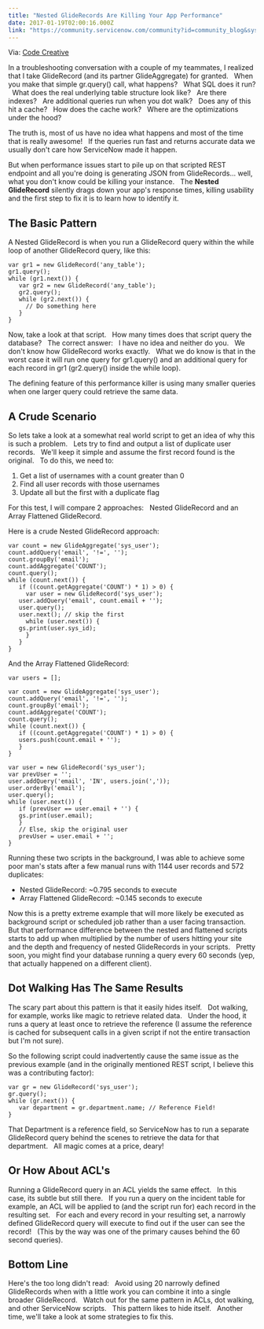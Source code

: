 ```yaml
---
title: "Nested GlideRecords Are Killing Your App Performance"
date: 2017-01-19T02:00:16.000Z
link: "https://community.servicenow.com/community?id=community_blog&sys_id=557c62e1dbd0dbc01dcaf3231f96191d"
---
```

<p>Via: <a title="odecreative.io/servicenow/nested-gliderecords-are-killing-your-app-performance" href="https://codecreative.io/servicenow/nested-gliderecords-are-killing-your-app-performance">Code Creative</a></p><p></p><p>In a troubleshooting conversation with a couple of my teammates, I realized that I take GlideRecord (and its partner GlideAggregate) for granted.   When you make that simple gr.query() call, what happens?   What SQL does it run?   What does the real underlying table structure look like?   Are there indexes?   Are additional queries run when you dot walk?   Does any of this hit a cache?   How does the cache work?   Where are the optimizations under the hood?</p><p></p><p>The truth is, most of us have no idea what happens and most of the time that is really awesome!   If the queries run fast and returns accurate data we usually don't care how ServiceNow made it happen.</p><p></p><p>But when performance issues start to pile up on that scripted REST endpoint and all you're doing is generating JSON from GlideRecords... well, what you don't know could be killing your instance.   The <strong>Nested GlideRecord</strong> silently drags down your app's response times, killing usability and the first step to fix it is to learn how to identify it.</p><p></p><h2>The Basic Pattern</h2><p></p><p>A Nested GlideRecord is when you run a GlideRecord query within the while loop of another GlideRecord query, like this:</p><p></p><pre __default_attr="javascript" __jive_macro_name="code" class="jive_macro_code _jivemacro_uid_14847693052902791 jive_text_macro" data-renderedposition="354_8_1116_144" jivemacro_uid="_14847693052902791"><code>var gr1 = new GlideRecord('any_table');<br/>gr1.query();<br/>while (gr1.next()) {<br/>   var gr2 = new GlideRecord('any_table');<br/>   gr2.query();<br/>   while (gr2.next()) {<br/>     // Do something here<br/>   }<br/>}</code></pre><p></p><p>Now, take a look at that script.   How many times does that script query the database?   The correct answer:   I have no idea and neither do you.   We don't know how GlideRecord works exactly.   What we do know is that in the worst case it will run one query for gr1.query() and an additional query for each record in gr1 (gr2.query() inside the while loop).</p><p></p><p>The defining feature of this performance killer is using many smaller queries when one larger query could retrieve the same data.</p><p></p><h2>A Crude Scenario</h2><p></p><p>So lets take a look at a somewhat real world script to get an idea of why this is such a problem.   Lets try to find and output a list of duplicate user records.   We'll keep it simple and assume the first record found is the original.   To do this, we need to:</p><p></p><ol><li>Get a list of usernames with a count greater than 0</li><li>Find all user records with those usernames</li><li>Update all but the first with a duplicate flag</li></ol><p></p><p>For this test, I will compare 2 approaches:   Nested GlideRecord and an Array Flattened GlideRecord.</p><p>Here is a crude Nested GlideRecord approach:</p><p></p><pre __default_attr="javascript" __jive_macro_name="code" class="jive_macro_code _jivemacro_uid_14847693887869387 jive_text_macro" data-renderedposition="896.1875_8_1116_256" jivemacro_uid="_14847693887869387"><code>var count = new GlideAggregate('sys_user');<br/>count.addQuery('email', '!=', '');<br/>count.groupBy('email');<br/>count.addAggregate('COUNT');<br/>count.query();<br/>while (count.next()) {<br/>   if ((count.getAggregate('COUNT') * 1) &gt; 0) {<br/>     var user = new GlideRecord('sys_user');<br/>   user.addQuery('email', count.email + '');<br/>   user.query();<br/>   user.next(); // skip the first<br/>     while (user.next()) {<br/>   gs.print(user.sys_id);<br/>     }<br/>   }<br/>}</code></pre><p></p><p>And the Array Flattened GlideRecord:</p><p></p><pre __default_attr="javascript" __jive_macro_name="code" class="_jivemacro_uid_14847694369537671 jive_macro_code jive_text_macro" data-renderedposition="1215.1875_8_1116_400" jivemacro_uid="_14847694369537671"><code>var users = [];<br/><br/>var count = new GlideAggregate('sys_user');<br/>count.addQuery('email', '!=', '');<br/>count.groupBy('email');<br/>count.addAggregate('COUNT');<br/>count.query();<br/>while (count.next()) {<br/>   if ((count.getAggregate('COUNT') * 1) &gt; 0) {<br/>   users.push(count.email + '');<br/>   }<br/>}<br/><br/>var user = new GlideRecord('sys_user');<br/>var prevUser = '';<br/>user.addQuery('email', 'IN', users.join(','));<br/>user.orderBy('email');<br/>user.query();<br/>while (user.next()) {<br/>   if (prevUser == user.email + '') {<br/>   gs.print(user.email);<br/>   }<br/>   // Else, skip the original user<br/>   prevUser = user.email + '';<br/>}</code></pre><p></p><p>Running these two scripts in the background, I was able to achieve some poor man's stats after a few manual runs with 1144 user records and 572 duplicates:</p><p></p><ul><li>Nested GlideRecord: ~0.795 seconds to execute</li><li>Array Flattened GlideRecord: ~0.145 seconds to execute</li></ul><p></p><p>Now this is a pretty extreme example that will more likely be executed as background script or scheduled job rather than a user facing transaction.   But that performance difference between the nested and flattened scripts starts to add up when multiplied by the number of users hitting your site and the depth and frequency of nested GlideRecords in your scripts.   Pretty soon, you might find your database running a query every 60 seconds (yep, that actually happened on a different client).</p><p></p><h2>Dot Walking Has The Same Results</h2><p></p><p>The scary part about this pattern is that it easily hides itself.   Dot walking, for example, works like magic to retrieve related data.   Under the hood, it runs a query at least once to retrieve the reference (I assume the reference is cached for subsequent calls in a given script if not the entire transaction but I'm not sure).</p><p></p><p>So the following script could inadvertently cause the same issue as the previous example (and in the originally mentioned REST script, I believe this was a contributing factor):</p><p></p><pre __default_attr="javascript" __jive_macro_name="code" class="_jivemacro_uid_14847695274306556 jive_macro_code jive_text_macro" data-renderedposition="1989.578125_8_1116_80" jivemacro_uid="_14847695274306556"><code>var gr = new GlideRecord('sys_user');<br/>gr.query();<br/>while (gr.next()) {<br/>   var department = gr.department.name; // Reference Field!<br/>}</code></pre><p></p><p>That Department is a reference field, so ServiceNow has to run a separate GlideRecord query behind the scenes to retrieve the data for that department.   All magic comes at a price, deary!</p><p></p><h2>Or How About ACL's</h2><p></p><p>Running a GlideRecord query in an ACL yields the same effect.   In this case, its subtle but still there.   If you run a query on the incident table for example, an ACL will be applied to (and the script run for) each record in the resulting set.   For each and every record in your resulting set, a narrowly defined GlideRecord query will execute to find out if the user can see the record!   (This by the way was one of the primary causes behind the 60 second queries).</p><p></p><h2>Bottom Line</h2><p></p><p>Here's the too long didn't read:   Avoid using 20 narrowly defined GlideRecords when with a little work you can combine it into a single broader GlideRecord.   Watch out for the same pattern in ACLs, dot walking, and other ServiceNow scripts.   This pattern likes to hide itself.   Another time, we'll take a look at some strategies to fix this.</p>